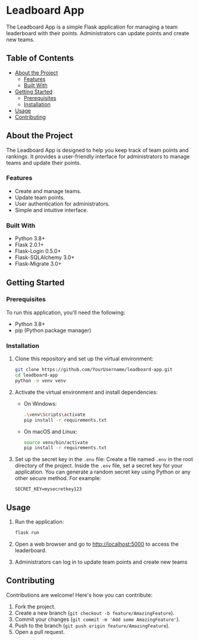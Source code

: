 # Leadboard App

The Leadboard App is a simple Flask application for managing a team leaderboard with their points. Administrators can update points and create new teams.

## Table of Contents

- [About the Project](#about-the-project)
  - [Features](#features)
  - [Built With](#built-with)
- [Getting Started](#getting-started)
  - [Prerequisites](#prerequisites)
  - [Installation](#installation)
- [Usage](#usage)
- [Contributing](#contributing)

## About the Project

The Leadboard App is designed to help you keep track of team points and rankings. It provides a user-friendly interface for administrators to manage teams and update their points.

### Features

- Create and manage teams.
- Update team points.
- User authentication for administrators.
- Simple and intuitive interface.

### Built With

- Python 3.8+
- Flask 2.0.1+
- Flask-Login 0.5.0+
- Flask-SQLAlchemy 3.0+
- Flask-Migrate 3.0+

## Getting Started

### Prerequisites

To run this application, you'll need the following:

- Python 3.8+
- pip (Python package manager)

### Installation

1. Clone this repository and set up the virtual environment:
   ```bash
   git clone https://github.com/YourUsername/leadboard-app.git
   cd leadboard-app
   python -m venv venv

2. Activate the virtual environment and install dependencies:
   - On Windows:
     ```bash
     .\venv\Scripts\activate
     pip install -r requirements.txt
     ```
   - On macOS and Linux:
     ```bash
     source venv/bin/activate
     pip install -r requirements.txt
     ```   

3. Set up the secret key in the `.env` file:
   Create a file named `.env` in the root directory of the project. Inside the `.env` file, set a secret key for your application.
   You can generate a random secret key using Python or any other secure method. For example:
   ```plaintext
   SECRET_KEY=mysecretkey123

## Usage

1. Run the application:

   ```bash
   flask run

1. Open a web browser and go to [http://localhost:5000](http://localhost:5000) to access the leaderboard.
2. Administrators can log in to update team points and create new teams

## Contributing

Contributions are welcome! Here's how you can contribute:

1. Fork the project.
2. Create a new branch (`git checkout -b feature/AmazingFeature`).
3. Commit your changes (`git commit -m 'Add some AmazingFeature'`).
4. Push to the branch (`git push origin feature/AmazingFeature`).
5. Open a pull request.


